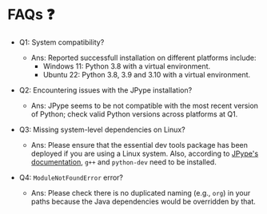 # FAQs :question:

- Q1: System compatibility?
    - Ans: Reported successfull installation on different platforms include:
        - Windows 11: Python 3.8 with a virtual environment.
        - Ubuntu 22: Python 3.8, 3.9 and 3.10 with a virtual environment.

- Q2: Encountering issues with the JPype installation?
    - Ans: JPype seems to be not compatible with the most recent version of Python; check valid Python versions across platforms at Q1.
    
- Q3: Missing system-level dependencies on Linux?
    - Ans: Please ensure that the essential dev tools package has been deployed if you are using a Linux system. Also, according to [JPype's documentation](https://jpype.readthedocs.io/en/latest/install.html#debian-ubuntu), `g++` and `python-dev` need to be installed.

- Q4: `ModuleNotFoundError` error?
  - Ans: Please check there is no duplicated naming (e.g., `org`) in your paths because the Java dependencies would be overridden by that.